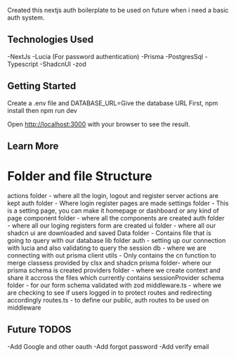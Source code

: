 Created this nextjs auth boilerplate to be used on future when i need a basic auth system. 


## Technologies Used

-NextJs
-Lucia (For password authentication)
-Prisma
-PostgresSql
-Typescript
-ShadcnUI
-zod

## Getting Started

Create a .env file and DATABASE_URL=Give the database URL
First, npm install then npm run dev

Open [http://localhost:3000](http://localhost:3000) with your browser to see the result.

## Learn More

# Folder and file Structure

actions folder - where all the login, logout and register server actions are kept
auth folder - Where login register pages are made
settings folder - This is a setting page, you can make it homepage or dashboard or any kind of page
component folder - where all the components are created
  auth folder - where all our loging registers form are created
  ui folder - where all our shadcn ui are downloaded and saved
Data folder - Contains file that is going to query with our database
lib folder
  auth - setting up our connection with lucia and also validating to query the session 
  db - where we are connecting with out prisma client 
  utils - Only contains the cn function to merge classess provided by clsx and shadcn
prisma folder- where our prisma schema is created
providers folder - where we create context and share it accross  the files which currently contains sessionProvider
schema folder - for our form schema validated with zod
middleware.ts - where we are checking to see if users logged in to protect routes and redirecting accordingly
routes.ts - to define our public, auth routes to be used on middleware


## Future TODOS

-Add Google and other oauth
-Add forgot password
-Add verify email
